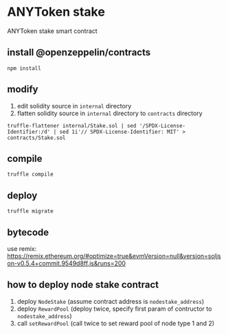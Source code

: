# ANYToken stake
ANYToken stake smart contract

## install @openzeppelin/contracts

```shell
npm install
```

## modify

1. edit solidity source in `internal` directory
2. flatten solidity source in `internal` directory to `contracts` directory

```shell
truffle-flattener internal/Stake.sol | sed '/SPDX-License-Identifier:/d' | sed 1i'// SPDX-License-Identifier: MIT' > contracts/Stake.sol
```

## compile

```shell
truffle compile
```

## deploy

```shell
truffle migrate
```

## bytecode

use remix: <https://remix.ethereum.org/#optimize=true&evmVersion=null&version=soljson-v0.5.4+commit.9549d8ff.js&runs=200>

## how to deploy node stake contract

1. deploy `NodeStake` (assume contract address is `nodestake_address`)
2. deploy `RewardPool` (deploy twice, specify first param of contructor to `nodestake_address`)
3. call `setRewardPool` (call twice to set reward pool of node type 1 and 2)
